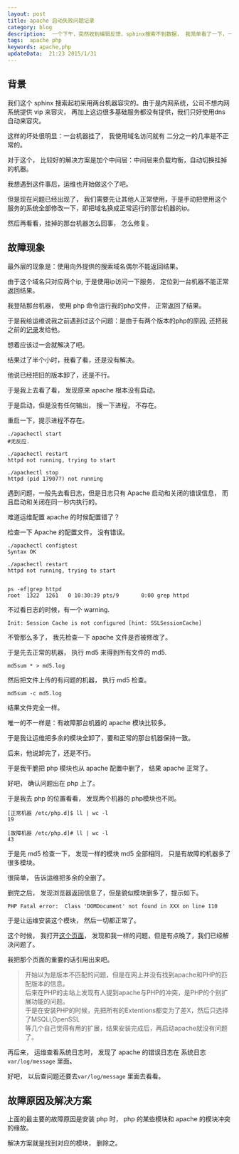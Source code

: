 ```yaml
---
layout: post  
title: apache 启动失败问题记录  
category: blog  
description:  一个下午，突然收到编辑反馈，sphinx搜索不到数据， 我简单看了一下，一台机器上的apache挂了，于是想法解决了问题。  
tags:  apache php
keywords: apache,php  
updateData:  21:23 2015/1/31 
---
```




##  背景  

我们这个 sphinx 搜索起初采用两台机器容灾的。由于是内网系统，公司不想内网系统提供 vip 来容灾， 再加上这边很多基础服务都没有提供，我们只好使用dns 自动来容灾。  

这样的坏处很明显：一台机器挂了， 我使用域名访问就有 二分之一的几率是不正常的。  

对于这个， 比较好的解决方案是加个中间层：中间层来负载均衡，自动切换挂掉的机器。  

我想遇到这件事后，运维也开始做这个了吧。  


但是现在问题已经出现了， 我们需要先让其他人正常使用，于是手动把使用这个服务的系统全部修改一下，即把域名换成正常运行的那台机器的ip。  


然后再看看，挂掉的那台机器怎么回事， 怎么修复。  


## 故障现象  

最外层的现象是：使用向外提供的搜索域名偶尔不能返回结果。  

由于这个域名只对应两个ip, 于是使用ip访问一下服务， 定位到一台机器不能正常返回结果。  


我登陆那台机器， 使用 php 命令运行我的php文件， 正常返回了结果。  

于是我给运维说我之前遇到过这个问题：是由于有两个版本的php的原因, 还把我之前的[记录][tiankonguse-php-zmq-protobuf]发给他。  

想着应该过一会就解决了吧。  

结果过了半个小时，我看了看，还是没有解决。  

他说已经把旧的版本卸了，还是不行。  


于是我上去看了看， 发现原来 apache 根本没有启动。  

于是启动，但是没有任何输出， 搜一下进程， 不存在。  

重启一下，提示进程不存在。  


```
./apachectl start  
#无反应.  

./apachectl restart  
httpd not running, trying to start  

./apachectl stop  
httpd (pid 17907?) not running  
```

遇到问题，一般先去看日志，但是日志只有 Apache 启动和关闭的错误信息， 而且启动和关闭在同一秒内执行的。  

难道运维配置 apache 的时候配置错了？  

检查一下 Apache 的配置文件， 没有错误。  

```
./apachectl configtest  
Syntax OK  

./apachectl restart  
httpd not running, trying to start  


ps -ef|grep httpd  
root  1322  1261   0 10:30:39 pts/9       0:00 grep httpd  
```

不过看日志的时候，有一个 warning.  

```
Init: Session Cache is not configured [hint: SSLSessionCache] 
```

不管那么多了， 我先检查一下 apache 文件是否被修改了。  

于是先去正常的机器， 执行 md5 来得到所有文件的 md5.  

```
md5sum * > md5.log  
```

然后把文件上传的有问题的机器， 执行 md5 检查。  

```
md5sum -c md5.log  
```

结果文件完全一样。  


唯一的不一样是：有故障那台机器的 apache 模块比较多。  

于是我让运维把多余的模块全卸了，要和正常的那台机器保持一致。  


后来，他说卸完了，还是不行。  


于是我干脆把 php 模块也从 apache 配置中删了， 结果 apache 正常了。  


好吧， 确认问题出在 php 上了。  


于是我去 php 的位置看看， 发现两个机器的 php模块也不同。  

```
[正常机器 /etc/php.d]$ ll | wc -l  
19  

[故障机器 /etc/php.d]# ll | wc -l  
43  
```

于是先 md5 检查一下， 发现一样的模块 md5 全部相同， 只是有故障的机器多了很多模块。  

很简单， 告诉运维把多余的全删了。  


删完之后， 发现浏览器返回信息了，但是貌似模块删多了，提示如下。  


```
PHP Fatal error:  Class 'DOMDocument' not found in XXX on line 110  
```


于是让运维安装这个模块， 然后一切都正常了。  

这个时候， 我打开[这个页面][bluechilli-1786480]， 发现和我一样的问题，但是有点晚了，我们已经解决问题了。  


我把那个页面的重要的话引用出来吧。  

> 开始以为是版本不匹配的问题，但是在网上﻿并没有找到apache和PHP的匹配版本的信息。  
> 后来在PHP的主站上发现有人提到apache与PHP的冲突，是PHP的个别扩展功能的问题。  
> 于是在安装PHP的时候，先把所有的Extentions都变为了差X，然后只选择了MSQLi,OpenSSL  
> 等几个自己觉得有用的扩展，结果安装完成后，再启动apache就没有问题了。  


再后来， 运维查看系统日志时， 发现了 apache 的错误日志在 系统日志 `var/log/message` 里面。  

好吧， 以后查问题还要去`var/log/message` 里面去看看。  


## 故障原因及解决方案


上面的最主要的故障原因是安装 php 时， php 的某些模块和 apache 的模块冲突的缘故。  


解决方案就是找到对应的模块， 删除之。   









[bluechilli-1786480]: http://www.cnblogs.com/bluechilli/archive/2010/07/27/1786480.html  
[tiankonguse-php-zmq-protobuf]: http://github.tiankonguse.com/blog/2014/12/28/php-zmq-protobuf/#content-h2-%E9%81%97%E7%95%99%E9%97%AE%E9%A2%98  